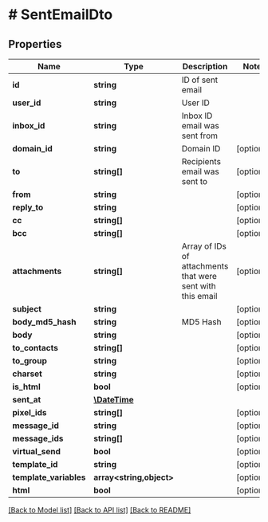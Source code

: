 # # SentEmailDto

## Properties

Name | Type | Description | Notes
------------ | ------------- | ------------- | -------------
**id** | **string** | ID of sent email |
**user_id** | **string** | User ID |
**inbox_id** | **string** | Inbox ID email was sent from |
**domain_id** | **string** | Domain ID | [optional]
**to** | **string[]** | Recipients email was sent to | [optional]
**from** | **string** |  | [optional]
**reply_to** | **string** |  | [optional]
**cc** | **string[]** |  | [optional]
**bcc** | **string[]** |  | [optional]
**attachments** | **string[]** | Array of IDs of attachments that were sent with this email | [optional]
**subject** | **string** |  | [optional]
**body_md5_hash** | **string** | MD5 Hash | [optional]
**body** | **string** |  | [optional]
**to_contacts** | **string[]** |  | [optional]
**to_group** | **string** |  | [optional]
**charset** | **string** |  | [optional]
**is_html** | **bool** |  | [optional]
**sent_at** | [**\DateTime**](\DateTime) |  |
**pixel_ids** | **string[]** |  | [optional]
**message_id** | **string** |  | [optional]
**message_ids** | **string[]** |  | [optional]
**virtual_send** | **bool** |  | [optional]
**template_id** | **string** |  | [optional]
**template_variables** | **array<string,object>** |  | [optional]
**html** | **bool** |  | [optional]

[[Back to Model list]](../../README#models) [[Back to API list]](../../README#endpoints) [[Back to README]](../../README)
